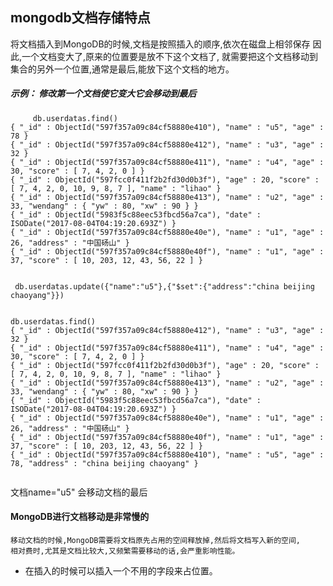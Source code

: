 ## mongodb文档存储特点
将文档插入到MongoDB的时候,文档是按照插入的顺序,依次在磁盘上相邻保存 
因此,一个文档变大了,原来的位置要是放不下这个文档了,
就需要把这个文档移动到集合的另外一个位置,通常是最后,能放下这个文档的地方。

##### 示例： 修改第一个文档使它变大它会移动到最后
```
	 db.userdatas.find()
{ "_id" : ObjectId("597f357a09c84cf58880e410"), "name" : "u5", "age" : 78 }
{ "_id" : ObjectId("597f357a09c84cf58880e412"), "name" : "u3", "age" : 32 }
{ "_id" : ObjectId("597f357a09c84cf58880e411"), "name" : "u4", "age" : 30, "score" : [ 7, 4, 2, 0 ] }
{ "_id" : ObjectId("597fcc0f411f2b2fd30d0b3f"), "age" : 20, "score" : [ 7, 4, 2, 0, 10, 9, 8, 7 ], "name" : "lihao" }
{ "_id" : ObjectId("597f357a09c84cf58880e413"), "name" : "u2", "age" : 33, "wendang" : { "yw" : 80, "xw" : 90 } }
{ "_id" : ObjectId("5983f5c88eec53fbcd56a7ca"), "date" : ISODate("2017-08-04T04:19:20.693Z") }
{ "_id" : ObjectId("597f357a09c84cf58880e40e"), "name" : "u1", "age" : 26, "address" : "中国砀山" }
{ "_id" : ObjectId("597f357a09c84cf58880e40f"), "name" : "u1", "age" : 37, "score" : [ 10, 203, 12, 43, 56, 22 ] }


 db.userdatas.update({"name":"u5"},{"$set":{"address":"china beijing chaoyang"}})


db.userdatas.find()
{ "_id" : ObjectId("597f357a09c84cf58880e412"), "name" : "u3", "age" : 32 }
{ "_id" : ObjectId("597f357a09c84cf58880e411"), "name" : "u4", "age" : 30, "score" : [ 7, 4, 2, 0 ] }
{ "_id" : ObjectId("597fcc0f411f2b2fd30d0b3f"), "age" : 20, "score" : [ 7, 4, 2, 0, 10, 9, 8, 7 ], "name" : "lihao" }
{ "_id" : ObjectId("597f357a09c84cf58880e413"), "name" : "u2", "age" : 33, "wendang" : { "yw" : 80, "xw" : 90 } }
{ "_id" : ObjectId("5983f5c88eec53fbcd56a7ca"), "date" : ISODate("2017-08-04T04:19:20.693Z") }
{ "_id" : ObjectId("597f357a09c84cf58880e40e"), "name" : "u1", "age" : 26, "address" : "中国砀山" }
{ "_id" : ObjectId("597f357a09c84cf58880e40f"), "name" : "u1", "age" : 37, "score" : [ 10, 203, 12, 43, 56, 22 ] }
{ "_id" : ObjectId("597f357a09c84cf58880e410"), "name" : "u5", "age" : 78, "address" : "china beijing chaoyang" }


```

文档name="u5" 会移动文档的最后


#### MongoDB进行文档移动是非常慢的
	移动文档的时候,MongoDB需要将文档原先占用的空间释放掉,然后将文档写入新的空间,
	相对费时,尤其是文档比较大,又频繁需要移动的话,会严重影响性能。

* 在插入的时候可以插入一个不用的字段来占位置。





























